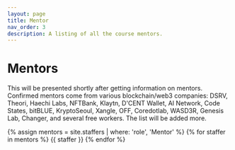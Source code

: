 ```yaml
---
layout: page
title: Mentor
nav_order: 3
description: A listing of all the course mentors.
---
```


# Mentors

This will be presented shortly after getting information on mentors.<br> 
Confirmed mentors come from various blockchain/web3 companies: DSRV, Theori, Haechi Labs, NFTBank, Klaytn, D'CENT Wallet, AI Network, Code States, bitBLUE, KryptoSeoul, Xangle, OFF, Coredotlab, WASD3R, Genesis Lab, Changer, and several free workers. The list will be added more. 

{% assign mentors = site.staffers | where: 'role', 'Mentor' %}
{% for staffer in mentors %}
{{ staffer }}
{% endfor %}

